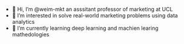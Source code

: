 - 👋 Hi, I’m @weim-mkt an asssitant professor of marketing at UCL
- 👀 I’m interested in solve real-world marketing problems using data analytics
- 🌱 I’m currently learning deep learning and machien learing mathedologies

<!---
weim-mkt/weim-mkt is a ✨ special ✨ repository because its `README.md` (this file) appears on your GitHub profile.
You can click the Preview link to take a look at your changes.
--->
